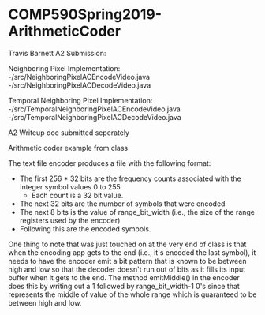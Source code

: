 # COMP590Spring2019-ArithmeticCoder

Travis Barnett A2 Submission:

Neighboring Pixel Implementation:
-/src/NeighboringPixelACEncodeVideo.java
-/src/NeighboringPixelACDecodeVideo.java

Temporal Neighboring Pixel Implementation:
-/src/TemporalNeighboringPixelACEncodeVideo.java
-/src/TemporalNeighboringPixelACDecodeVideo.java

A2 Writeup doc submitted seperately


Arithmetic coder example from class

The text file encoder produces a file with the following format:

* The first 256 * 32 bits are the frequency counts associated with the integer symbol values 0 to 255. 
  * Each count is a 32 bit value.
* The next 32 bits are the number of symbols that were encoded
* The next 8 bits is the value of range\_bit\_width (i.e., the size of the range registers used by the encoder)
* Following this are the encoded symbols.

One thing to note that was just touched on at the very end of class is that when the encoding app gets to the end (i.e.,
it's encoded the last symbol), it needs to have the encoder emit a bit pattern that is known to be between high and low
so that the decoder doesn't run out of bits as it fills its input buffer when it gets to the end. The method emitMiddle() in
the encoder does this by writing out a 1 followed by range_bit_width-1 0's since that represents the middle of value of the whole range which is guaranteed to be between high and low.

